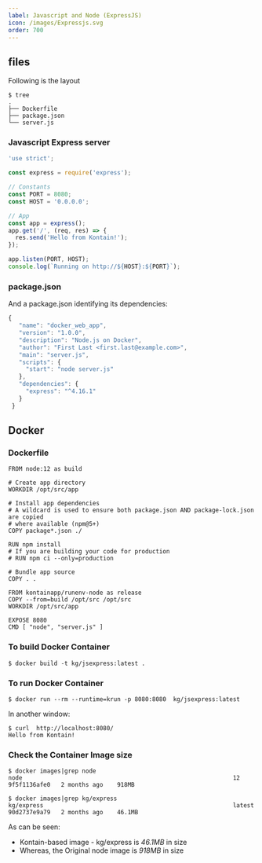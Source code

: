 ```yaml
---
label: Javascript and Node (ExpressJS)
icon: /images/Expressjs.svg
order: 700
---
```


## files
Following is the layout

```
$ tree
.
├── Dockerfile
├── package.json
└── server.js
```

### Javascript Express server

```javascript
'use strict';

const express = require('express');

// Constants
const PORT = 8080;
const HOST = '0.0.0.0';

// App
const app = express();
app.get('/', (req, res) => {
  res.send('Hello from Kontain!');
});

app.listen(PORT, HOST);
console.log(`Running on http://${HOST}:${PORT}`);
```

### package.json
And a package.json identifying its dependencies:

```javascript
{
   "name": "docker_web_app",
   "version": "1.0.0",
   "description": "Node.js on Docker",
   "author": "First Last <first.last@example.com>",
   "main": "server.js",
   "scripts": {
     "start": "node server.js"
   },
   "dependencies": {
     "express": "^4.16.1"
   }
 }

```

## Docker
### Dockerfile

```shell
FROM node:12 as build

# Create app directory
WORKDIR /opt/src/app

# Install app dependencies
# A wildcard is used to ensure both package.json AND package-lock.json are copied
# where available (npm@5+)
COPY package*.json ./

RUN npm install
# If you are building your code for production
# RUN npm ci --only=production

# Bundle app source
COPY . .

FROM kontainapp/runenv-node as release
COPY --from=build /opt/src /opt/src
WORKDIR /opt/src/app

EXPOSE 8080
CMD [ "node", "server.js" ]
```

### To build Docker Container

```
$ docker build -t kg/jsexpress:latest .

```

### To run Docker Container
```
$ docker run --rm --runtime=krun -p 8080:8080  kg/jsexpress:latest
```

In another window:
```
$ curl  http://localhost:8080/
Hello from Kontain!
```

### Check the Container Image size
```
$ docker images|grep node
node                                                            12                       9f5f1136afe0   2 months ago    918MB

$ docker images|grep kg/express
kg/express                                                      latest                   90d2737e9a79   2 months ago    46.1MB

```

As can be seen:
- Kontain-based image - kg/express is *46.1MB* in size
- Whereas, the Original node image is *918MB* in size
